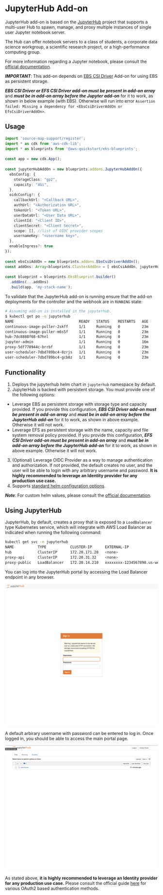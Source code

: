 # JupyterHub Add-on

JupyterHub add-on is based on the [JupyterHub](https://github.com/jupyterhub/jupyterhub) project that supports a multi-user Hub to spawn, manage, and proxy multiple instances of single user Jupyter notebook server.

The Hub can offer notebook servers to a class of students, a corporate data science workgroup, a scientific research project, or a high-performance computing group.

For more information regarding a Jupyter notebook, please consult the [official documentation](https://jupyter-notebook.readthedocs.io/en/stable/notebook.html).

***IMPORTANT***: This add-on depends on [EBS CSI Driver](ebs-csi-driver.md) Add-on for using EBS as persistent storage.

***EBS CSI Driver or EFS CSI Driver add-on must be present in add-on array*** and ***must be in add-on array before the Jupyter add-on*** for it to work, as shown in below example (with EBS). Otherwise will run into error `Assertion failed: Missing a dependency for <EbsCsiDriverAddOn or EfsCsiDriverAddOn>`.

## Usage

```typescript
import 'source-map-support/register';
import * as cdk from 'aws-cdk-lib';
import * as blueprints from '@aws-quickstart/eks-blueprints';

const app = new cdk.App();

const jupyterHubAddOn = new blueprints.addons.JupyterHubAddOn({
  ebsConfig: {
    storageClass: "gp2",
    capacity: "4Gi",
  },
  oidcConfig?: {
    callbackUrl: "<Callback URL>",
    authUrl: "<Authorization URL>",
    tokenUrl: "<Token URL>",
    userDataUrl: "<User Data URL>",
    clientId: "<Client ID>",
    clientSecret: "<Client Secret>",
    scope: [], //list of OIDC provider scopes
    usernameKey: "<username key>",
  },
  enableIngress?: true
});

const ebsCsiAddOn = new blueprints.addons.EbsCsiDriverAddOn();
const addOns: Array<blueprints.ClusterAddOn> = [ ebsCsiAddOn, jupyterHubAddOn ];

const blueprint = blueprints.EksBlueprint.builder()
  .addOns(...addOns)
  .build(app, 'my-stack-name');
```

To validate that the JupyterHub add-on is running ensure that the add-on deployments for the controller and the webhook are in `RUNNING` state:

```bash
# Assuming add-on is installed in the jupyterhub.
$ kubectl get po -n jupyterhub
NAME                              READY   STATUS    RESTARTS   AGE
continuous-image-puller-2skff     1/1     Running   0          23m
continuous-image-puller-m6s5f     1/1     Running   0          23m
hub-7dc8888f68-67hnl              1/1     Running   0          23m
jupyter-admin                     1/1     Running   0          16m
proxy-5df778944c-brrbf            1/1     Running   0          23m
user-scheduler-7dbd789bc4-8zrjs   1/1     Running   0          23m
user-scheduler-7dbd789bc4-gcb8z   1/1     Running   0          23m
```

## Functionality

1. Deploys the jupyterhub helm chart in `jupyterhub` namespace by default.
2. JupyterHub is backed with persistent storage. You must provide one of the following options:
  - Leverage EBS as persistent storage with storage type and capacity provided. If you provide this configuration, ***EBS CSI Driver add-on must be present in add-on array*** and ***must be in add-on array before the JupyterHub add-on*** for it to work, as shown in above example. Otherwise it will not work.
  - Leverage EFS as persistent storage with the name, capacity and file system removal policy provided. If you provide this configuration, ***EFS CSI Driver add-on must be present in add-on array*** and ***must be in add-on array before the JupyterHub add-on*** for it to work, as shown in above example. Otherwise it will not work.
3. (Optional) Leverage OIDC Provider as a way to manage authentication and authorization. If not provided, the default creates no user, and the user will be able to login with any arbitrary username and password. **It is highly recommended to leverage an Identity provider for any production use case.**
4. Supports [standard helm configuration options](./index.md#standard-helm-add-on-configuration-options).

***Note***: For custom helm values, please consult the [official documentation](https://zero-to-jupyterhub.readthedocs.io/en/latest/resources/reference.html#). 

## Using JupyterHub

JupyterHub, by default, creates a proxy that is exposed to a `LoadBalancer` type Kubernetes service, which will integrate with AWS Load Balancer as indicated when running the following command:

```bash
kubectl get svc -n jupyterhub
NAME           TYPE           CLUSTER-IP      EXTERNAL-IP                                                               PORT(S)        AGE
hub            ClusterIP      172.20.171.28   <none>                                                                    8081/TCP       26m
proxy-api      ClusterIP      172.20.31.32    <none>                                                                    8001/TCP       26m
proxy-public   LoadBalancer   172.20.14.210   xxxxxxxx-1234567890.us-west-2.elb.amazonaws.com   80:32733/TCP   26m
```

You can log into the JupyterHub portal by accessing the Load Balancer endpoint in any browser. 

![JupyterHub Login](./../assets/images/jupyterhub-login-page.png)

A default arbirary username with password can be entered to log in. Once logged in, you should be able to access the main portal page.

![JupyterHub Portal](./../assets/images/jupyterhub-loggedin.png)

As stated above, **it is highly recommended to leverage an Identity provider for any production use case.** Please consult the official guide [here](https://zero-to-jupyterhub.readthedocs.io/en/latest/administrator/authentication.html#oauth2-based-authentication) for various OAuth2 based authentication methods.